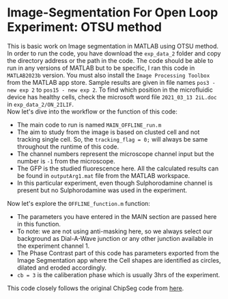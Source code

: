 # Image-Segmentation For Open Loop Experiment: OTSU method
This is basic work on Image segmentation in MATLAB using OTSU method. In order to run the code, you have download the `exp_data_2` folder and copy the directory address or the path in the code. The code should be able to run in any versions of MATLAB but to be specific, I ran this code in `MATLAB2023b` version. You must also install the `Image Processing Toolbox` from the MATLAB app store. Sample results are given in file names `pos3 - new exp 2` to `pos15 - new exp 2`. To find which position in the microfluidic device has healthy cells, check the microsoft word file `2021_03_13 2iL.doc` in `exp_data_2/ON_2ILIF`.  
Now let's dive into the workflow or the function of this code:

- The main code to run is named `MAIN_OFFLINE_run.m`
- The aim to study from the image is based on clusted cell and not tracking single cell. So, the `tracking_flag = 0;` will always be same throughout the runtime of this code.
- The channel numbers represent the microscope channel input but the number is `-1` from the microscope.
- The GFP is the studied fluorescence here. All the calculated results can be found in `outputArg1.mat` file from the MATLAB workspace.
- In this particular experiment, even though Sulphorodamine channel is present but no Sulphorodamine was used in the experiment.

Now let's explore the `OFFLINE_function.m` function:
- The parameters you have entered in the MAIN section are passed here in this function.
- To note: we are not using anti-masking here, so we always select our background as Dial-A-Wave junction or any other junction available in the experiment channel 1.
- The Phase Contrast part of this code has parameters exported from the Image Segmentation app where the Cell shapes are identified as circles, dilated and eroded accordingly.
- `cb = 3` is the caliberation phase which is usually 3hrs of the experiment.


This code closely follows the original ChipSeg code from [here](https://github.com/LM-group/ChipSeg).
